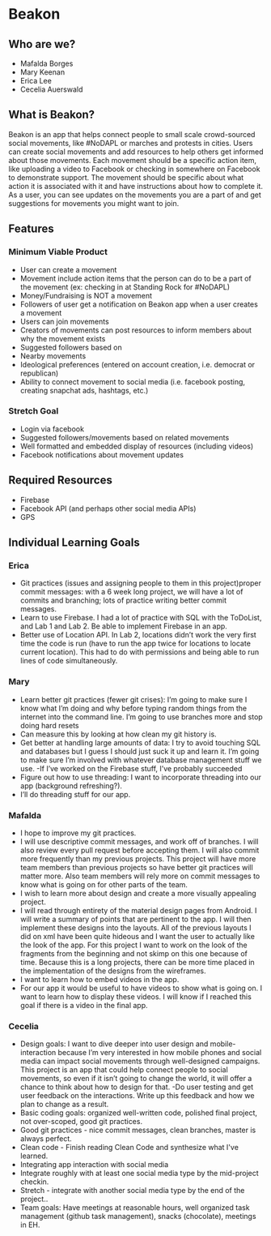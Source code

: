 # Beakon
## Who are we?
 - Mafalda Borges
 - Mary Keenan
 - Erica Lee
 - Cecelia Auerswald
 
## What is Beakon?
Beakon is an app that helps connect people to small scale crowd-sourced social movements, like #NoDAPL or marches and protests in cities. Users can create social movements and add resources to help others get informed about those movements. Each movement should be a specific action item, like uploading a video to Facebook or checking in somewhere on Facebook to demonstrate support. The movement should be specific about what action it is associated with it and have instructions about how to complete it. As a user, you can see updates on the movements you are a part of and get suggestions for movements you might want to join.

## Features
### Minimum Viable Product
- User can create a movement
 - Movement include action items that the person can do to be a part of the movement (ex: checking in at Standing Rock for #NoDAPL)
 - Money/Fundraising is NOT a movement
- Followers of user get a notification on Beakon app when a user creates a movement
- Users can join movements
- Creators of movements can post resources to inform members about why the movement exists
- Suggested followers based on
 - Nearby movements
 - Ideological preferences (entered on account creation, i.e. democrat or republican)
 - Ability to connect movement to social media (i.e. facebook posting, creating snapchat ads, hashtags, etc.)

### Stretch Goal
- Login via facebook
- Suggested followers/movements based on related movements
- Well formatted and embedded display of resources (including videos)
- Facebook notifications about movement updates

## Required Resources 
- Firebase
- Facebook API (and perhaps other social media APIs)
- GPS

## Individual Learning Goals

### Erica
- Git practices (issues and assigning people to them in this project)proper commit messages: with a 6 week long project, we will have a lot of commits and branching; lots of practice writing better commit messages.
- Learn to use Firebase. I had a lot of practice with SQL with the ToDoList, and Lab 1 and Lab 2. Be able to implement Firebase in an app.
- Better use of Location API. In Lab 2, locations didn’t work the very first time the code is run (have to run the app twice for locations to locate current location). This had to do with permissions and being able to run lines of code simultaneously. 


### Mary
- Learn better git practices (fewer git crises): I’m going to make sure I know what I’m doing and why before typing random things from the internet into the command line. I’m going to use branches more and stop doing hard resets
 - Can measure this by looking at how clean my git history is.
- Get better at handling large amounts of data: I try to avoid touching SQL and databases but I guess I should just suck it up and learn it. I’m going to make sure I’m involved with whatever database management stuff we use.
 -If I’ve worked on the Firebase stuff, I’ve probably succeeded
- Figure out how to use threading: I want to incorporate threading into our app (background refreshing?). 
 - I’ll do threading stuff for our app.


### Mafalda
- I hope to improve my git practices. 
 - I will use descriptive commit messages, and work off of branches. I will also review every pull request before accepting them. I will also commit more frequently than my previous projects. This project will have more team members than previous projects so have better git practices will matter more.  Also team members will rely more on commit messages to know what is going on for other parts of the team.  
- I wish to learn more about design and create a more visually appealing project. 
 - I will read through entirety of the material design pages from Android. I will write a summary of points that are pertinent to the app. I will then implement these designs into the layouts. All of the previous layouts I did on xml have been quite hideous and I want the user to actually like the look of the app. For this project I want to work on the look of the fragments from the beginning and not skimp on this one because of time. Because this is a long projects, there can be more time placed in the implementation of the designs from the wireframes. 
- I want to learn how to embed videos in the app.
 - For our app it would be useful to have videos to show what is going on. I want to learn how to display these videos. I will know if I reached this goal if there is a video in the final app. 


### Cecelia
 - Design goals: I want to dive deeper into user design and mobile-interaction because I’m very interested in how mobile phones and social media can impact social movements through well-designed campaigns. This project is an app that could help connect people to social movements, so even if it isn’t going to change the world, it will offer a chance to think about how to design for that.
  -Do user testing and get user feedback on the interactions. Write up this feedback and how we plan to change as a result.
- Basic coding goals: organized well-written code, polished final project, not over-scoped, good git practices.
 - Good git practices - nice commit messages, clean branches, master is always perfect.
 - Clean code - Finish reading Clean Code and synthesize what I've learned.
- Integrating app interaction with social media 
 - Integrate roughly with at least one social media type by the mid-project checkin.
 - Stretch - integrate with another social media type by the end of the project..
- Team goals: Have meetings at reasonable hours, well organized task management (github task management), snacks (chocolate), meetings in EH.

